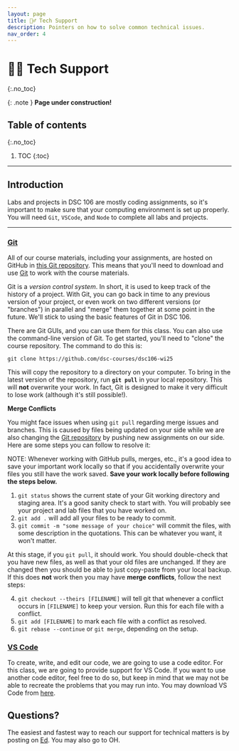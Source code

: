 ```yaml
---
layout: page
title: 🙋‍♂️ Tech Support
description: Pointers on how to solve common technical issues.
nav_order: 4
---
```


<!-- prettier-ignore-start -->

# 🙋‍♂️ Tech Support
{:.no_toc}

{: .note }
**Page under construction!**

## Table of contents
{:.no_toc}

1. TOC
{:toc}

<!-- prettier-ignore-end -->

---

## Introduction

Labs and projects in DSC 106 are mostly coding assignments, so it's important to
make sure that your computing environment is set up properly. You will need
`Git`, `VSCode`, and `Node` to complete all labs and projects.

---

### [Git](https://git-scm.com/)

All of our course materials, including your assignments, are hosted on GitHub
in [this Git repository](https://github.com/dsc-courses/dsc106-wi25). This
means that you'll need to download and use [Git](https://git-scm.com/) to work
with the course materials.

Git is a _version control system_. In short, it is used to keep track of
the history of a project. With Git, you can go back in time to any
previous version of your project, or even work on two different versions
(or \"branches\") in parallel and \"merge\" them together at some point
in the future. We\'ll stick to using the basic features of Git in DSC 106.

There are Git GUIs, and you can use them for this class. You can also
use the command-line version of Git. To get started, you\'ll need to
\"clone\" the course repository. The command to do this is:

    git clone https://github.com/dsc-courses/dsc106-wi25

This will copy the repository to a directory on your computer. To bring in the
latest version of the repository, run **`git pull`** in your local repository.
This will **not** overwrite your work. In fact, Git is designed to make it very
difficult to lose work (although it\'s still possible!).

**Merge Conflicts**

You might face issues when using `git pull` regarding merge issues and branches.
This is caused by files being updated on your side while we are also changing
the [Git repository](https://github.com/dsc-courses/dsc106-wi25) by pushing new
assignments on our side. Here are some steps you can follow to resolve it:

NOTE: Whenever working with GitHub pulls, merges, etc., it's a good idea to save
your important work locally so that if you accidentally overwrite your files you
still have the work saved. **Save your work locally before following the steps
below.**

1. `git status` shows the current state of your Git working directory and
   staging area. It's a good sanity check to start with. You will probably see
   your project and lab files that you have worked on.
2. `git add .` will add all your files to be ready to commit.
3. `git commit -m "some message of your choice"` will commit the files, with
   some description in the quotations. This can be whatever you want, it won't
   matter.

At this stage, if you `git pull`, it should work. You should double-check that
you have new files, as well as that your old files are unchanged. If they are
changed then you should be able to just copy-paste from your local backup. If
this does **not** work then you may have **merge conflicts**, follow the next
steps:

4. `git checkout --theirs [FILENAME]` will tell git that whenever a conflict
   occurs in `[FILENAME]` to keep your version. Run this for each file with a
   conflict.
5. `git add [FILENAME]` to mark each file with a conflict as resolved.
6. `git rebase --continue` or `git merge`, depending on the setup.

### [VS Code](https://code.visualstudio.com/)

To create, write, and edit our code, we are going to use a code editor. For this
class, we are going to provide support for VS Code. If you want to use another
code editor, feel free to do so, but keep in mind that we may not be able to
recreate the problems that you may run into. You may download VS Code from
[here](https://code.visualstudio.com/).

<!-- In order to make our lives easier when we develop websites, we are going to use
some VS Code extensions. Up to lab 6, it is only necessary to install the
following two extensions. Come back when you need to work on lab 6; more
information (related to `Node` installation) will be updated.

### [Prettier](https://marketplace.visualstudio.com/items?itemName=esbenp.prettier-vscode)

This is an extension that will help us keep our code clean and tidy. Click
"Install" on the
[webpage](https://marketplace.visualstudio.com/items?itemName=esbenp.prettier-vscode).
It will redirect to your VSCode; then, click "Install" again to install the
extension.

### [Live Preview](https://marketplace.visualstudio.com/items?itemName=ms-vscode.live-server)

This will host a local server in our workspace for us to preview our web pages
on. Click "Install" on the
[webpage](https://marketplace.visualstudio.com/items?itemName=ms-vscode.live-server).
It will redirect to your VSCode; then, click "Install" again to install the
extension.

### [Svelte for VS Code](https://marketplace.visualstudio.com/items?itemName=svelte.svelte-vscode)

Starting Lab4, you are going to use Svelte. This will help you with svelte
components. Click "Install" on the
[webpage](https://marketplace.visualstudio.com/items?itemName=svelte.svelte-vscode).
It will redirect to your VSCode; then, click "Install" again to install the
extension.

## Node.js and npm

Again, for Lab 4, we are going to need node.js and npm. Node.js is an
open-source, cross-platform, JavaScript runtime environment that executes
JavaScript code outside of a web browser. NPM – or "Node Package Manager" – is
the default package manager for JavaScript's runtime Node.js. You may find
detailed instructions to download and install them
[here](https://docs.npmjs.com/downloading-and-installing-node-js-and-npm#using-a-node-installer-to-install-nodejs-and-npm).

To check the Node version, open a command prompt and type:

```bash
node --version
```

To check the npm version, type in:

```bash
npm --version
```

If everything is installed correctly, you should see the version number
information.

## Generate static site using svelte SSG

To assist you in creating a static webpage for GitHub Pages using Svelte, we
have developed a template for you: [ShaokangJiang/svelte-template
(github.com)](https://github.com/ShaokangJiang/svelte-template).

Please follow the link provided, and initiate the creation of a new repository.

![image-20240210175403813](./assets/image-20240210175403813.png)

After GitHub completes the cloning process, navigate to the settings page. On
the left panel, under the "Pages" tab, locate the "Source" section and select
"GitHub Actions" as the source.

Clone this repository and proceed with your work. Upon completion, commit and
push your changes. The corresponding GitHub Actions will then execute, building
a static website hosted at `https://your-username.github.io/your-repo-name` for
you.

![image-20240210175104365](./assets/image-20240210175104365.png)

### Migrate from your project

If you have started on the project and want to switch to using this template,
you can copy your `src` folder, go to the local clone of your version of this
template, then paste it. When it says the file exists, simply click replace, and
you can continue working on your version of this template. -->

## Questions?

The easiest and fastest way to reach our support for technical matters is by
posting on [Ed](). You may
also go to OH.
